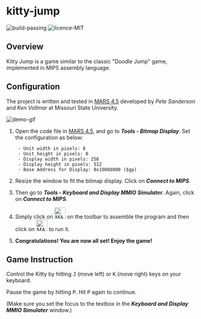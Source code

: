 # kitty-jump 
![build-passing](https://img.shields.io/badge/build-passing-brightgreen)
![licence-MIT](https://img.shields.io/badge/license-MIT-blue)
## Overview

Kitty Jump is a game similar to the classic "Doodle Jump" game, implemented in MIPS assembly language.
## Configuration
The project is written and tested in [MARS 4.5](http://courses.missouristate.edu/kenvollmar/mars/) developed by *Pete Sanderson* and *Ken Vollmar* at Missouri State University. 

![demo-gif](https://user-images.githubusercontent.com/77775845/105339910-37490680-5bab-11eb-88a6-6eca0f0b6789.gif)

1. Open the code file in [MARS 4.5](http://courses.missouristate.edu/kenvollmar/mars/), and go to ***Tools - Bitmap Display***. Set the configuration as below:

        - Unit width in pixels: 8        		     
        - Unit height in pixels: 8
        - Display width in pixels: 256
        - Display height in pixels: 512
        - Base Address for Display: 0x10008000 ($gp)

2. Resize the window to fit the bitmap display. Click on ***Connect to MIPS***.

3. Then go to ***Tools - Keyboard and Display MMIO Simulater***. Again, click on ***Connect to MIPS***.

4. Simply click on <img src=https://user-images.githubusercontent.com/77775845/105328859-7e7cca80-5b9e-11eb-96de-de8f371a2de4.jpg width = "30" alt = "MARS-assemble-icon">
on the toolbar to assemble the program 
 and then click on <img src=https://user-images.githubusercontent.com/77775845/105328867-80468e00-5b9e-11eb-8a9c-3981acb516d4.jpg width = "30" alt = "MARS-run-icon">
to run it. 

5. **Congratulations! You are now all set! Enjoy the game!**

## Game Instruction
Control the Kitty by hitting <kbd>J</kbd> (move left) or <kbd>K</kbd> (move right) keys on your keyboard. 

Pause the game by hitting <kbd>P</kbd>. Hit <kbd>P</kbd> again to continue.

(Make sure you set the focus to the textbox in the ***Keyboard and Display MMIO Simulater*** window.)
